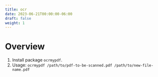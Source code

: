 ```yaml
---
title: ocr
date: 2023-06-21T00:00:00-06:00
draft: false
weight: 1
---
```


# Overview
1. Install package `ocrmypdf`.  
2. Usage: `ocrmypdf /path/to/pdf-to-be-scanned.pdf /path/to/new-file-name.pdf`
